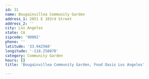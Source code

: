 ```yaml
---
id: 31
name: Bougainvillea Community Garden
address_1: 2051 E 103rd Street
address_2: ''
city: Los Angeles
state: CA
zipcode: '90002'
phone: ''
latitude: '33.942568'
longitude: '-118.258870'
category: Community Garden
hours: []
title: 'Bougainvillea Community Garden, Food Oasis Los Angeles'

---
```

